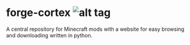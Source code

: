# forge-cortex  ![alt tag](https://travis-ci.org/SgtHotshot/forge-cortex.svg?branch=master)
A central repository for Minecraft mods with a website for easy browsing and downloading written in python.
